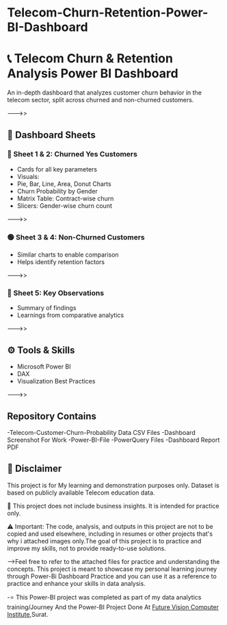 # Telecom-Churn-Retention-Power-BI-Dashboard

# 📞 Telecom Churn & Retention Analysis Power BI Dashboard

An in-depth dashboard that analyzes customer churn behavior in the telecom sector, split across churned and non-churned customers.

--->>

## 📂 Dashboard Sheets

### 🔴 Sheet 1 & 2: Churned Yes Customers

  - Cards for all key parameters
  - Visuals:
  - Pie, Bar, Line, Area, Donut Charts
  - Churn Probability by Gender
  - Matrix Table: Contract-wise churn
  - Slicers: Gender-wise churn count

--->>

### 🟢 Sheet 3 & 4: Non-Churned Customers

- Similar charts to enable comparison
- Helps identify retention factors

--->>

### 📝 Sheet 5: Key Observations

- Summary of findings
- Learnings from comparative analytics

--->>

## ⚙ Tools & Skills

- Microsoft Power BI
- DAX
- Visualization Best Practices

--->>

## Repository Contains
  -Telecom-Customer-Churn-Probability Data CSV Files
  -Dashboard Screenshot For Work 
  -Power-BI-File
  -PowerQuery Files
  -Dashboard Report PDF

## 📌 Disclaimer
This project is for My learning and demonstration purposes only. Dataset is based on publicly available Telecom education data.

📎 This project does not include business insights. It is intended for practice only.

⚠️ Important: The code, analysis, and outputs in this project are not to be copied and used elsewhere, including in resumes or other projects that's why i attached images only.The goal of this project is to practice and improve my skills, not to provide ready-to-use solutions.

-->Feel free to refer to the attached files for practice and understanding the concepts. This project is meant to showcase my personal learning journey through Power-Bi Dashboard Practice and you can use it as a reference to practice and enhance your skills in data analysis.

-⭐ This Power-BI project was completed as part of my data analytics training/Journey And the Power-BI Project Done At <a href="https://futurevisioncomputers.com/">Future Vision Computer Institute</a>,Surat.
